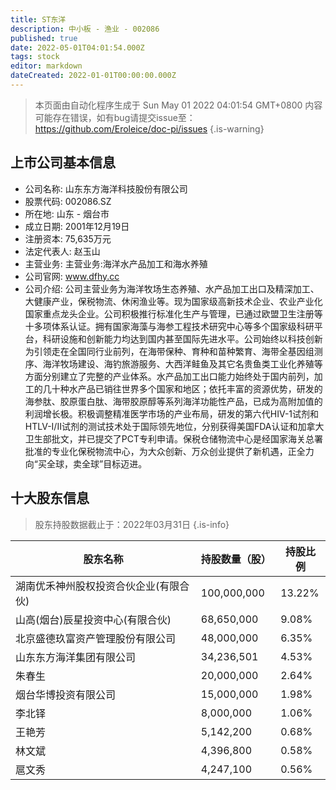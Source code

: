 ```yaml
---
title: ST东洋
description: 中小板 - 渔业 - 002086
published: true
date: 2022-05-01T04:01:54.000Z
tags: stock
editor: markdown
dateCreated: 2022-01-01T00:00:00.000Z
---
```


> 本页面由自动化程序生成于 Sun May 01 2022 04:01:54 GMT+0800
> 内容可能存在错误，如有bug请提交issue至：https://github.com/Eroleice/doc-pi/issues
{.is-warning}

## 上市公司基本信息
- 公司名称: 山东东方海洋科技股份有限公司
- 股票代码: 002086.SZ
- 所在地: 山东 - 烟台市
- 成立日期: 2001年12月19日
- 注册资本: 75,635万元
- 法定代表人: 赵玉山
- 主营业务: 主营业务:海洋水产品加工和海水养殖
- 公司官网: www.dfhy.cc
- 公司介绍: 公司主营业务为海洋牧场生态养殖、水产品加工出口及精深加工、大健康产业，保税物流、休闲渔业等。现为国家级高新技术企业、农业产业化国家重点龙头企业。公司积极推行标准化生产与管理，已通过欧盟卫生注册等十多项体系认证。拥有国家海藻与海参工程技术研究中心等多个国家级科研平台，科研设施和创新能力均达到国内甚至国际先进水平。公司始终以科技创新为引领走在全国同行业前列，在海带保种、育种和苗种繁育、海带全基因组测序、海洋牧场建设、海钓旅游服务、大西洋鲑鱼及其它名贵鱼类工业化养殖等方面分别建立了完整的产业体系。水产品加工出口能力始终处于国内前列，加工的几十种水产品已销往世界多个国家和地区；依托丰富的资源优势，研发的海参肽、胶原蛋白肽、海带胶原醇等系列海洋功能性产品，已成为高附加值的利润增长极。积极调整精准医学市场的产业布局，研发的第六代HIV-1试剂和HTLV-I/II试剂的测试技术处于国际领先地位，分别获得美国FDA认证和加拿大卫生部批文，并已提交了PCT专利申请。保税仓储物流中心是经国家海关总署批准的专业化保税物流中心，为大众创新、万众创业提供了新机遇，正全力向“买全球，卖全球”目标迈进。


## 十大股东信息
> 股东持股数据截止于：2022年03月31日
{.is-info}

| 股东名称 | 持股数量（股） | 持股比例 |
| --- | --- | --- |
| 湖南优禾神州股权投资合伙企业(有限合伙) | 100,000,000 | 13.22% |
| 山高(烟台)辰星投资中心(有限合伙) | 68,650,000 | 9.08% |
| 北京盛德玖富资产管理股份有限公司 | 48,000,000 | 6.35% |
| 山东东方海洋集团有限公司 | 34,236,501 | 4.53% |
| 朱春生 | 20,000,000 | 2.64% |
| 烟台华博投资有限公司 | 15,000,000 | 1.98% |
| 李北铎 | 8,000,000 | 1.06% |
| 王艳芳 | 5,142,200 | 0.68% |
| 林文斌 | 4,396,800 | 0.58% |
| 扈文秀 | 4,247,100 | 0.56% |




